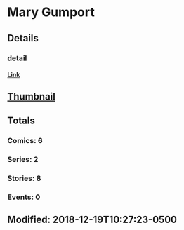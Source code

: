 # Mary  Gumport 
## Details
### detail
#### [Link](http://marvel.com/comics/creators/13608/mary_gumport?utm_campaign=apiRef&utm_source=225578a89fc76f3d20fbffda5d17a88d)
## [Thumbnail](http://i.annihil.us/u/prod/marvel/i/mg/b/40/image_not_available.jpg)
## Totals
### Comics: 6
### Series: 2
### Stories: 8
### Events: 0
## Modified: 2018-12-19T10:27:23-0500